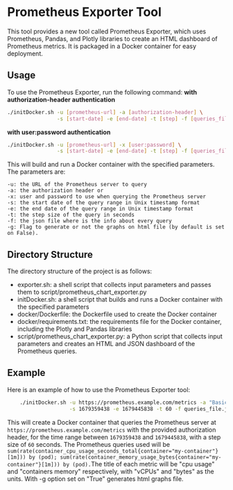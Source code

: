 # Prometheus Exporter Tool

This tool provides a new tool called Prometheus Exporter, which uses Prometheus, Pandas, and Plotly libraries to create an HTML dashboard of Prometheus metrics. It is packaged in a Docker container for easy deployment.

## Usage

To use the Prometheus Exporter, run the following command:
**with authorization-header authentication**

```bash
./initDocker.sh -u [prometheus-url] -a [authorization-header] \
                -s [start-date] -e [end-date] -t [step] -f [queries_file]
```

**with user:password authentication**

```bash
./initDocker.sh -u [prometheus-url] -x [user:password] \
                -s [start-date] -e [end-date] -t [step] -f [queries_file]
```

This will build and run a Docker container with the specified parameters. The parameters are:

    -u: the URL of the Prometheus server to query
    -a: the authorization header or
    -x: user and password to use when querying the Prometheus server 
    -s: the start date of the query range in Unix timestamp format
    -e: the end date of the query range in Unix timestamp format
    -t: the step size of the query in seconds
    -f: the json file where is the info about every query
    -g: Flag to generate or not the graphs on html file (by default is set on False).

## Directory Structure

The directory structure of the project is as follows:

* exporter.sh: a shell script that collects input parameters and passes them to script/prometheus_chart_exporter.py
* initDocker.sh: a shell script that builds and runs a Docker container with the specified parameters
* docker/Dockerfile: the Dockerfile used to create the Docker container
* docker/requirements.txt: the requirements file for the Docker container, including the Plotly and Pandas libraries
* script/prometheus_chart_exporter.py: a Python script that collects input parameters and creates an HTML and JSON dashboard of the Prometheus queries.

## Example

Here is an example of how to use the Prometheus Exporter tool:

```bash
    ./initDocker.sh -u https://prometheus.example.com/metrics -a "Basic [authorization]" \
                    -s 1679359438 -e 1679445838 -t 60 -f queries_file.json -g True
```
This will create a Docker container that queries the Prometheus server at `https://prometheus.example.com/metrics` with the provided authorization header, for the time range between `1679359438` and `1679445838`, with a step size of `60` seconds. The Prometheus queries used will be `sum(rate(container_cpu_usage_seconds_total{container="my-container"}[1m])) by (pod); sum(rate(container_memory_usage_bytes{container="my-container"}[1m])) by (pod).`The title of each metric will be "cpu usage" and "containers memory" respectively, with "vCPUs" and "bytes" as the units. With -g option set on "True" generates html graphs file.